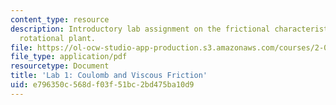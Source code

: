 ```yaml
---
content_type: resource
description: Introductory lab assignment on the frictional characteristics of the
  rotational plant.
file: https://ol-ocw-studio-app-production.s3.amazonaws.com/courses/2-004-dynamics-and-control-ii-spring-2008/e796350c568df03f51bc2bd475ba10d9_lab1.pdf
file_type: application/pdf
resourcetype: Document
title: 'Lab 1: Coulomb and Viscous Friction'
uid: e796350c-568d-f03f-51bc-2bd475ba10d9
---
```

